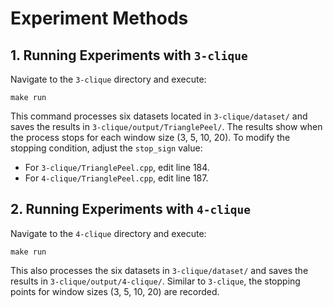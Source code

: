 # Experiment Methods

## 1. Running Experiments with `3-clique`
Navigate to the `3-clique` directory and execute:
```
make run
```
This command processes six datasets located in `3-clique/dataset/` and saves the results in `3-clique/output/TrianglePeel/`. The results show when the process stops for each window size (3, 5, 10, 20). To modify the stopping condition, adjust the `stop_sign` value:

- For `3-clique/TrianglePeel.cpp`, edit line 184.
- For `4-clique/TrianglePeel.cpp`, edit line 187.

## 2. Running Experiments with `4-clique`
Navigate to the `4-clique` directory and execute:
```
make run
```
This also processes the six datasets in `3-clique/dataset/` and saves the results in `3-clique/output/4-clique/`. Similar to `3-clique`, the stopping points for window sizes (3, 5, 10, 20) are recorded.
